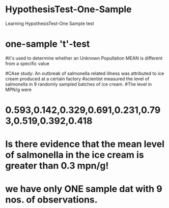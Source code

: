 # HypothesisTest-One-Sample
Learning HypothesisTest-One Sample test

# one-sample 't'-test
#it's used to determine whether an Unknown Popullation MEAN is different from a specific value

#CAse study: An outbreak of salmonella related illness was attributed to ice cream produced at a certain factory
#scientist measured the level of salmonella in 9 randomly sampled batches of ice cream.
#The level in MPN/g were

# 0.593,0.142,0.329,0.691,0.231,0.793,0.519,0.392,0.418
# Is there evidence that the mean level of salmonella in the ice cream is greater than 0.3 mpn/g!
# we have only ONE sample dat with 9 nos. of observations.
